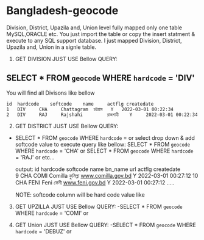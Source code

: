 # Bangladesh-geocode

Division, District, Upazila and, Union level fully mapped only one table MySQL,ORACLE etc. You just import the table or copy the insert 
statment & execute to any SQL support database. I just mapped  Division, District, Upazila and, Union in a signle table.

 1. GET DIVISION JUST USE Bellow QUERY:
 
   SELECT * FROM `geocode` WHERE `hardcode` = 'DIV' 
   -
You will find all Divisons like bellow

    id	hardcode	softcode	name	 actflg	createdate
    1 	DIV 	CHA 	Chattagram 	চট্টগ্রাম 	Y 	2022-03-01 00:22:34
    2 	DIV 	RAJ 	Rajshahi         রাজশাহী    Y 	  2022-03-01 00:22:34
	
	
2. GET DISTRICT JUST USE Bellow QUERY:

 - SELECT * FROM `geocode` WHERE `hardcode` = <selected soft soft code of diviosn> or select drop down & add softcode value to execute query 
	like bellow:
	SELECT * FROM `geocode` WHERE `hardcode` = 'CHA'
	or
	SELECT * FROM `geocode` WHERE `hardcode` = 'RAJ'
	or etc...
	
	output:
	id	hardcode	softcode	name	bn_name	url	actflg	createdate 	
	9 	CHA 	COMI 	Comilla 	কুমিল্লা 	www.comilla.gov.bd 	Y 	2022-03-01 00:27:12
	10 	CHA 	FENI 	Feni 	ফেনী 	www.feni.gov.bd 	Y 	2022-03-01 00:27:12
	.....
	
	NOTE: softcode column will be hard code value like 
	
3. GET UPZILLA JUST USE Bellow QUERY:
	-SELECT * FROM `geocode` WHERE `hardcode` = 'COMI' or <selected drop down softcode of district>

4. GET Union JUST USE Bellow QUERY:
	-SELECT * FROM `geocode` WHERE `hardcode` = 'DEBUZ' or  <selected drop down softcode of upzilla>
	
